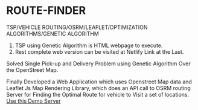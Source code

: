 # ROUTE-FINDER
TSP/VEHICLE ROUTING/OSRM/LEAFLET/OPTIMIZATION ALGORITHMS/GENETIC ALGORITHM

1. TSP using Genetic Algorithm is HTML webpage to execute.
2. Rest complete web version can be visited at Netlify Link at the Last.

Solved Single Pick-up and Delivery Problem using Genetic Algorithm Over the OpenStreet Map.

Finally Developed a Web Application which uses Openstreet Map data and Leaflet Js Map Rendering Library, which does an API call to OSRM routing Server for Finding the Optimal Route for vehicle to Visit a set of locations.
[Use this Demo Server](https://vehiclerouting.netlify.app/)



